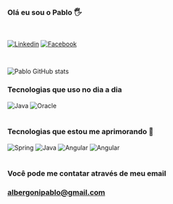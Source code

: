 ### Olá eu sou o Pablo 🖐️<br>
<br>

[![Linkedin](https://img.shields.io/badge/LinkedIn-0077B5?style=for-the-badge&logo=linkedin&logoColor=white)](https://www.linkedin.com/in/pablo-prata-albergoni-6a0b0a113/)
[![Facebook](https://img.shields.io/badge/Facebook-1877F2?style=for-the-badge&logo=facebook&logoColor=white)](https://www.facebook.com/pablo.albergoni.79)

<br>

![Pablo GitHub stats](https://github-readme-stats.vercel.app/api?username=albergonipablo&show_icons=true&theme=gruvbox)

### Tecnologias que uso no dia a dia

<div style="display: inline-block">
    <img align ="center" alt="Java" src="https://img.shields.io/badge/Java-ED8B00?style=for-the-badge&logo=java&logoColor=white"></img>
    <img align ="center" alt="Oracle" src="https://img.shields.io/badge/Oracle-F80000?style=for-the-badge&logo=oracle&logoColor=white"></img>
    
    
</div>
<br>
<br>

### Tecnologias que estou me aprimorando 🎲

<div style="display: inline-block">
    <img align ="center" alt="Spring" src="https://img.shields.io/badge/Spring-6DB33F?style=for-the-badge&logo=spring&logoColor=white"></img>
    <img align ="center" alt="Java" src="https://img.shields.io/badge/Java-ED8B00?style=for-the-badge&logo=java&logoColor=white"></img>
    <img align ="center" alt="Angular" src="https://img.shields.io/badge/Angular-DD0031?style=for-the-badge&logo=angular&logoColor=white"></img>
    <img align ="center" alt="Angular" src="https://img.shields.io/badge/PostgreSQL-316192?style=for-the-badge&logo=postgresql&logoColor=white"></img>
</div>
<br><br>

### Você pode me contatar através de meu email

### albergonipablo@gmail.com
